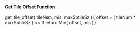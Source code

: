 #### Get Tile Offset Function

<div class="syntax">
get_tile_offset( tileNum, mis, maxSbtileSz ) {
    offset = ( tileNum * maxSbtileSz ) << 3
    return Min( offset, mis )
}
</div>
